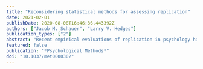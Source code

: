 ```yaml
---
title: "Reconsidering statistical methods for assessing replication"
date: 2021-02-01
publishDate: 2020-08-08T16:46:36.443392Z
authors: ["Jacob M. Schauer", "Larry V. Hedges"]
publication_types: ["2"]
abstract: "Recent empirical evaluations of replication in psychology have reported startlingly few successful replication attempts. At the same time, they have noted that the proper way to analyze replication studies is far from a settled matter and have thus analyzed their data in several different ways. This presents two challenges to interpreting the results of these programs. First, different analysis methods assess different operational definitions of replication. Second, the properties of these methods are not necessarily common knowledge; it is possible for a successful replication to be deemed a failure by nearly all of the metrics used, and it is not always immediately clear how likely such errors are to occur. In this article, we describe the methods commonly used in replication research and how they imply specific operational definitions of replication. We then compute the probability of false failure (i.e., a successful replication is concluded to have failed) and false success determinations. These are shown to be high (often over 50%) and in many cases uncontrolled. We then demonstrate that errors are probable in the data to which they have been applied in the literature. We show that the probability that some conclusions in the literature about replication are incorrect can be as high as 75-80%."
featured: false
publication: "*Psychological Methods*"
doi: "10.1037/met0000302"
---
```


